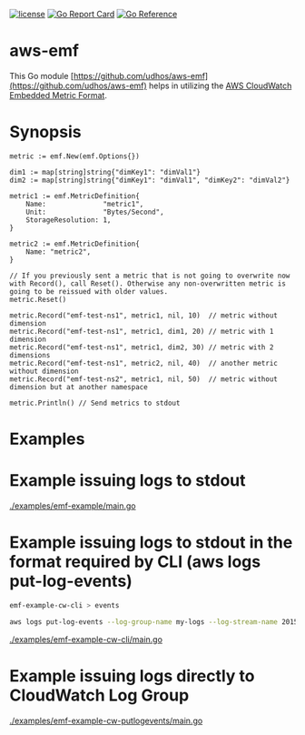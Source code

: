 [![license](http://img.shields.io/badge/license-MIT-blue.svg)](https://github.com/udhos/aws-emf/blob/main/LICENSE)
[![Go Report Card](https://goreportcard.com/badge/github.com/udhos/aws-emf)](https://goreportcard.com/report/github.com/udhos/aws-emf)
[![Go Reference](https://pkg.go.dev/badge/github.com/udhos/aws-emf.svg)](https://pkg.go.dev/github.com/udhos/aws-emf)

# aws-emf

This Go module [https://github.com/udhos/aws-emf](https://github.com/udhos/aws-emf) helps in utilizing the [AWS CloudWatch Embedded Metric Format](https://docs.aws.amazon.com/AmazonCloudWatch/latest/monitoring/CloudWatch_Embedded_Metric_Format.html).

# Synopsis

```golang
metric := emf.New(emf.Options{})

dim1 := map[string]string{"dimKey1": "dimVal1"}
dim2 := map[string]string{"dimKey1": "dimVal1", "dimKey2": "dimVal2"}

metric1 := emf.MetricDefinition{
    Name:              "metric1",
    Unit:              "Bytes/Second",
    StorageResolution: 1,
}

metric2 := emf.MetricDefinition{
    Name: "metric2",
}

// If you previously sent a metric that is not going to overwrite now with Record(), call Reset(). Otherwise any non-overwritten metric is going to be reissued with older values.
metric.Reset()

metric.Record("emf-test-ns1", metric1, nil, 10)  // metric without dimension
metric.Record("emf-test-ns1", metric1, dim1, 20) // metric with 1 dimension
metric.Record("emf-test-ns1", metric1, dim2, 30) // metric with 2 dimensions
metric.Record("emf-test-ns1", metric2, nil, 40)  // another metric without dimension
metric.Record("emf-test-ns2", metric1, nil, 50)  // metric without dimension but at another namespace

metric.Println() // Send metrics to stdout
```

# Examples

# Example issuing logs to stdout

[./examples/emf-example/main.go](./examples/emf-example/main.go)

# Example issuing logs to stdout in the format required by CLI (aws logs put-log-events)

```bash
emf-example-cw-cli > events

aws logs put-log-events --log-group-name my-logs --log-stream-name 20150601 --log-events file://events
```

[./examples/emf-example-cw-cli/main.go](./examples/emf-example-cw-cli/main.go)

# Example issuing logs directly to CloudWatch Log Group

[./examples/emf-example-cw-putlogevents/main.go](./examples/emf-example-cw-cli/main.go)
